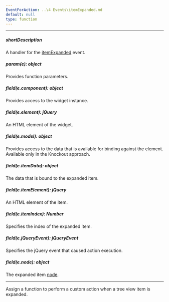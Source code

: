 ```yaml
---
EventForAction: ..\4 Events\itemExpanded.md
default: null
type: function
---
```

---
##### shortDescription
A handler for the [itemExpanded](/api-reference/10%20UI%20Widgets/dxTreeView/4%20Events/itemExpanded.md '/Documentation/ApiReference/UI_Widgets/dxTreeView/Events/#itemExpanded') event.

##### param(e): object
Provides function parameters.

##### field(e.component): object
Provides access to the widget instance.

##### field(e.element): jQuery
An HTML element of the widget.

##### field(e.model): object
Provides access to the data that is available for binding against the element. Available only in the Knockout approach.

##### field(e.itemData): object
The data that is bound to the expanded item.

##### field(e.itemElement): jQuery
An HTML element of the item.

##### field(e.itemIndex): Number
Specifies the index of the expanded item.

##### field(e.jQueryEvent): jQueryEvent
Specifies the jQuery event that caused action execution.

##### field(e.node): object
<!--typeFunctionParamDescription1_field8-->
The expanded item <a href="Documentation/Guide/UI_Widgets/UI_Widget_Categories/Collection_Container_Widgets/#TreeViewNodes">node</a>.

---
Assign a function to perform a custom action when a tree view item is expanded.